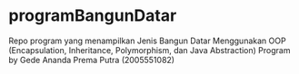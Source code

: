 # programBangunDatar

Repo program yang menampilkan Jenis Bangun Datar
Menggunakan OOP (Encapsulation, Inheritance, Polymorphism, dan Java Abstraction)
Program by Gede Ananda Prema Putra (2005551082)
